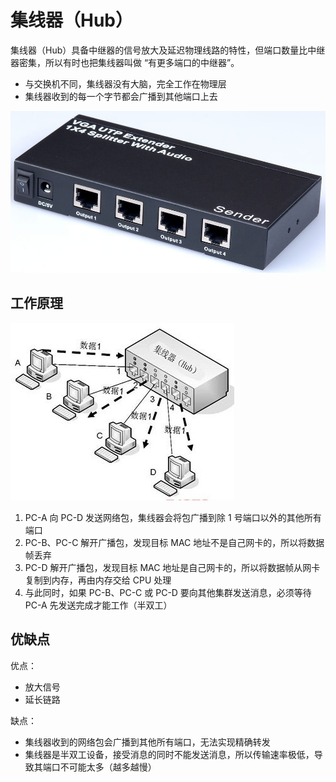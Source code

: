 # 集线器（Hub）

集线器（Hub）具备中继器的信号放大及延迟物理线路的特性，但端口数量比中继器密集，所以有时也把集线器叫做 “有更多端口的中继器”。

* 与交换机不同，集线器没有大脑，完全工作在物理层
* 集线器收到的每一个字节都会广播到其他端口上去

![集线器](.images/hub.png)

## 工作原理

![集线器工作原理](.images/hub-working-principle.png)

1. PC-A 向 PC-D 发送网络包，集线器会将包广播到除 1 号端口以外的其他所有端口
2. PC-B、PC-C 解开广播包，发现目标 MAC 地址不是自己网卡的，所以将数据帧丢弃
3. PC-D 解开广播包，发现目标 MAC 地址是自己网卡的，所以将数据帧从网卡复制到内存，再由内存交给 CPU 处理
4. 与此同时，如果 PC-B、PC-C 或 PC-D 要向其他集群发送消息，必须等待 PC-A 先发送完成才能工作（半双工）

## 优缺点

优点：

* 放大信号
* 延长链路

缺点：

* 集线器收到的网络包会广播到其他所有端口，无法实现精确转发
* 集线器是半双工设备，接受消息的同时不能发送消息，所以传输速率极低，导致其端口不可能太多（越多越慢）